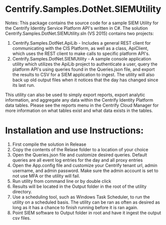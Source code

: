 # Centrify.Samples.DotNet.SIEMUtility

Notes: This package contains the source code for a sample SIEM Utility for the Centrify Identity Service Platform API's written in C#.  The solution
Centrify.Samples.DotNet.SIEMUtility.sln (VS 2015) contains two projects:
  1. Centrify.Samples.DotNet.ApiLib - Includes a general REST client for communicating with the CIS Platform, as well as
  a class, ApiClient, which uses the REST client to make calls to specific platform API's.
  2. Centrify.Samples.DotNet.SIEMUtility - A sample console application utility which utilizes the ApiLib project to authenticate a user, 
  query the platform API's using queries found in the Queries.json file, and export the results to CSV for a SIEM application to ingest.
  The utility will also back up old output files when it notices that the day has changed since its last run.
  
  This utility can also be used to simply export reports, export analytic information, and aggregate any data within the Centrify Identity Platform data tables. 
  Please see the reports menu in the Centrify Cloud Manager for more information on what tables exist and what data exists in the tables.

# Installation and use Instructions:
 
1. First compile the solution in Release
2. Copy the contents of the Relase folder to a location of your choice
3. Open the Queries.json file and customize desired queries. Default queries are all event log entries for the day and all proxy entries
4. Open the App.config file and customize your Centrify tenant url, admin username, and admin password. Make sure the admin account is set to not use MFA or the utility will fail.
5. Run utility from command line or by double click
6. Results will be located in the Output folder in the root of the utility directory.
7. Use a scheduling tool, such as Windows Task Scheduler, to run the utility on a scheduled basis. The utility can be ran as often as desired as long as it has a chance to finish running before it is ran again.
8. Point SIEM software to Output folder in root and have it ingest the output csv files.
   

